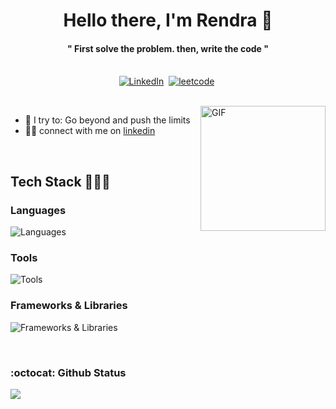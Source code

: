 
<p>
  <h1 align="center"><b>Hello there, I'm Rendra 👋</b></h1>
</p>

<p>
  <h4 align="center"><b> " First solve the problem. then, write the code "</b></h4>
</p>

<p align="center">
<br>
<a href="https://www.linkedin.com/in/RendraAndriansyah/"><img src="https://img.shields.io/badge/linkedin-%230077B5.svg?&style=for-the-badge&logo=linkedin&logoColor=white" alt="LinkedIn" /></a>&nbsp;
<a href="https://leetcode.com/RendraAndriansyah/"><img src="https://img.shields.io/badge/leetcode-%23001200.svg?&style=for-the-badge&logo=leetcode&logoColor=gold" alt="leetcode" /></a>&nbsp;
</p>

<br>

<img align="right" height="200px" alt="GIF" src="https://i.pinimg.com/originals/e4/26/70/e426702edf874b181aced1e2fa5c6cde.gif" />

- 🧗 I try to: Go beyond and push the limits
- 🤝🏻 connect with me on [linkedin](https://www.linkedin.com/in/rendraandriansyah/) 



<br/>
  
## Tech Stack 👨🏻‍💻 
### Languages 
![Languages](https://skillicons.dev/icons?i=html,css,js,ts,)
### Tools
![Tools](https://skillicons.dev/icons?i=vscode,figma,ps,ai)
### Frameworks & Libraries
![Frameworks & Libraries](https://skillicons.dev/icons?i=react,redux,vite,next,sass,tailwind,materialui,bootstrap)
  
  
<br/>
<h3>:octocat: Github Status</h3>
  <a href="https://github.com/RendraAndriansyah/github-readme-stats"><img align="center" src="https://github-readme-stats.vercel.app/api/top-langs?username=RendraAndriansyah&show_icons=true&locale=en&layout=compact&theme=sea" /></a> 

